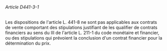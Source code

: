 ###### Article D441-3-1

Les dispositions de l'article L. 441-8 ne sont pas applicables aux contrats de vente comportant des stipulations justifiant de les qualifier de contrats financiers au sens du III de l'article L. 211-1 du code monétaire et financier, ou des stipulations qui prévoient la conclusion d'un contrat financier pour la détermination du prix.

